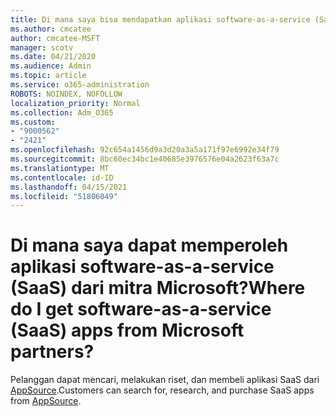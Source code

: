 ```yaml
---
title: Di mana saya bisa mendapatkan aplikasi software-as-a-service (SaaS)?
ms.author: cmcatee
author: cmcatee-MSFT
manager: scotv
ms.date: 04/21/2020
ms.audience: Admin
ms.topic: article
ms.service: o365-administration
ROBOTS: NOINDEX, NOFOLLOW
localization_priority: Normal
ms.collection: Adm_O365
ms.custom:
- "9000562"
- "2421"
ms.openlocfilehash: 92c654a1456d9a3d20a3a5a171f97e6992e34f79
ms.sourcegitcommit: 8bc60ec34bc1e40685e3976576e04a2623f63a7c
ms.translationtype: MT
ms.contentlocale: id-ID
ms.lasthandoff: 04/15/2021
ms.locfileid: "51806049"
---
```

# <a name="where-do-i-get-software-as-a-service-saas-apps-from-microsoft-partners"></a><span data-ttu-id="84a6d-102">Di mana saya dapat memperoleh aplikasi software-as-a-service (SaaS) dari mitra Microsoft?</span><span class="sxs-lookup"><span data-stu-id="84a6d-102">Where do I get software-as-a-service (SaaS) apps from Microsoft partners?</span></span>

<span data-ttu-id="84a6d-103">Pelanggan dapat mencari, melakukan riset, dan membeli aplikasi SaaS dari [AppSource](https://appsource.microsoft.com).</span><span class="sxs-lookup"><span data-stu-id="84a6d-103">Customers can search for, research, and purchase SaaS apps from [AppSource](https://appsource.microsoft.com).</span></span>
